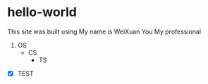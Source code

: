 # hello-world

This site was built using 
My name is WeiXuan You
My professional
1. OS
     - CS
       - TS 
- [x] TEST
